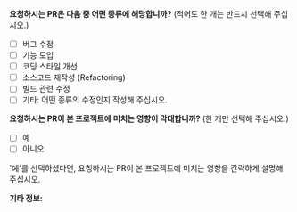 
<!-- PULL REQUEST TEMPLATE -->
<!-- (Update "[ ]" to "[x]" to check a box) -->

**요청하시는 PR은 다음 중 어떤 종류에 해당합니까?** (적어도 한 개는 반드시 선택해 주십시오.)

- [ ] 버그 수정
- [ ] 기능 도입
- [ ] 코딩 스타일 개선
- [ ] 소스코드 재작성 (Refactoring)
- [ ] 빌드 관련 수정
- [ ] 기타: 어떤 종류의 수정인지 작성해 주십시오.

**요청하시는 PR이 본 프로젝트에 미치는 영향이 막대합니까?** (한 개만 선택해 주십시오.)

- [ ] 예
- [ ] 아니오

'예'를 선택하셨다면, 요청하시는 PR이 본 프로젝트에 미치는 영향을 간략하게 설명해 주십시오.

**기타 정보:**
